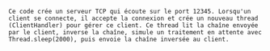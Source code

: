 	Ce code crée un serveur TCP qui écoute sur le port 12345. Lorsqu'un client se connecte, il accepte la connexion et crée un nouveau thread (ClientHandler) pour gérer ce client. Ce thread lit la chaîne envoyée par le client, inverse la chaîne, simule un traitement en attente avec Thread.sleep(2000), puis envoie la chaîne inversée au client.
